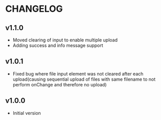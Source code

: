 # CHANGELOG

## v1.1.0
* Moved clearing of input to enable multiple upload
* Adding success and info message support

## v1.0.1
* Fixed bug where file input element was not cleared after each upload(causing sequential upload of files with same filename to not perform onChange and therefore no upload)

## v1.0.0
* Initial version
